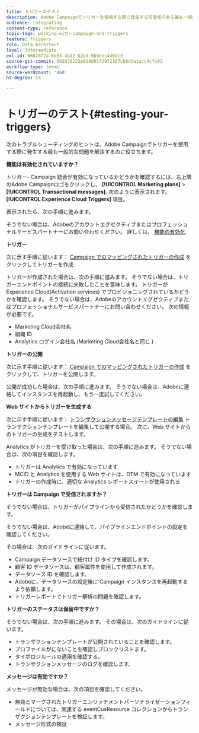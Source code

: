 ```yaml
---
title: トリガーのテスト
description: Adobe Campaignでトリガーを使用する際に発生する可能性のある最も一般的な問題を解決するのに役立つトラブルシューティングのヒントを説明します。
audience: integrating
content-type: reference
topic-tags: working-with-campaign-and-triggers
feature: Triggers
role: Data Architect
level: Intermediate
exl-id: 66628f2a-6ed3-4b12-b2ed-9b9eec440dc3
source-git-commit: 602878233e919d01f3972167cb6d3a1acc4cfc02
workflow-type: tm+mt
source-wordcount: '460'
ht-degree: 1%

---
```


# トリガーのテスト{#testing-your-triggers}

次のトラブルシューティングのヒントは、Adobe Campaignでトリガーを使用する際に発生する最も一般的な問題を解決するのに役立ちます。

**機能は有効化されていますか？**

トリガー- Campaign 統合が有効になっているかどうかを確認するには、左上隅のAdobe Campaignロゴをクリックし、 **[!UICONTROL Marketing plans]** > **[!UICONTROL Transactional messages]**. 次のように表示されます。 **[!UICONTROL Experience Cloud Triggers]** 項目。

表示されたら、次の手順に進みます。

そうでない場合は、Adobeのアカウントエグゼクティブまたはプロフェッショナルサービスパートナーにお問い合わせください。 詳しくは、 [機能の有効化](../../integrating/using/configuring-triggers-in-experience-cloud.md#activating-the-functionality).

**トリガー**

次に示す手順に従います： [Campaign でのマッピングされたトリガーの作成](../../integrating/using/using-triggers-in-campaign.md#creating-a-mapped-trigger-in-campaign) をクリックしてトリガーを作成

トリガーが作成された場合は、次の手順に進みます。 そうでない場合は、トリガーエンドポイントの接続に失敗したことを意味します。 トリガーがExperience Cloud(Activation services) でプロビジョニングされているかどうかを確認します。 そうでない場合は、Adobeのアカウントエグゼクティブまたはプロフェッショナルサービスパートナーにお問い合わせください。 次の情報が必要です。

* Marketing Cloud会社名
* 組織 ID
* Analytics ログイン会社名 (Marketing Cloud会社名と同じ )

**トリガーの公開**

次に示す手順に従います： [Campaign でのマッピングされたトリガーの作成](../../integrating/using/using-triggers-in-campaign.md#creating-a-mapped-trigger-in-campaign) をクリックして、トリガーを公開します。

公開が成功した場合は、次の手順に進みます。 そうでない場合は、Adobeに連絡してインスタンスを再起動し、もう一度試してください。

**Web サイトからトリガーを生成する**

次に示す手順に従います： [トランザクションメッセージテンプレートの編集](../../integrating/using/using-triggers-in-campaign.md#editing-the-transactional-message-template) トランザクションテンプレートを編集して公開する場合。 次に、Web サイトからのトリガーの生成をテストします。

Analytics がトリガーを受け取った場合は、次の手順に進みます。 そうでない場合は、次の項目を確認します。

* トリガーは Analytics で有効になっています
* MCID と Analytics を使用する Web サイトは、DTM で有効になっています
* トリガーの作成時に、適切な Analytics レポートスイートが使用される

**トリガーは Campaign で受信されますか？**

そうでない場合は、トリガーがパイプラインから受信されたかどうかを確認します。

そうでない場合は、Adobeに連絡して、パイプラインエンドポイントの設定を確認してください。

その場合は、次のガイドラインに従います。

* Campaign データソースで紐付け ID タイプを確認します。
* 顧客 ID データソースは、顧客属性を使用して作成されます。
* データソース ID を確認します。
* Adobeに、データソースの設定後に Campaign インスタンスを再起動するよう依頼します。
* トリガーレポートでトリガー解析の問題を確認します。

**トリガーのステータスは保留中ですか？**

そうでない場合は、次の手順に進みます。 その場合は、次のガイドラインに従います。

* トランザクションテンプレートが公開されていることを確認します。
* プロファイルがにないことを確認しブロックリストます。
* タイポロジルールの適用を確認する。
* トランザクションメッセージのログを確認します。

**メッセージは有効ですか？**

メッセージが無効な場合は、次の項目を確認してください。

* 無効とマークされたトリガーエンリッチメントパーソナライゼーションフィールドについては、関連する eventCusResource コレクションからトランザクションテンプレートを検証します。
* メッセージ形式の検証
